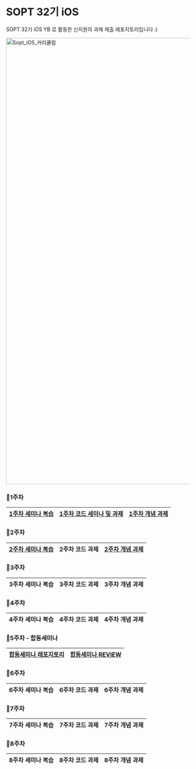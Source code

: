 # SOPT 32기 iOS
SOPT 32기 iOS YB 로 활동한 신지원의 과제 제출 레포지토리입니다 :)

<img width="1221" alt="Sopt_iOS_커리큘럼" src="https://github.com/GO-SOPT-iOS-Part/shin_jiwon/assets/103318297/c0d59d94-eb13-443c-98c6-0a2bea1af474">


### 🍎1주차
[1주차 세미나 복습](https://ena-is.me/69) | [1주차 코드 세미나 및 과제](https://github.com/GO-SOPT-iOS-Part/shin_jiwon/pull/5) | [1주차 개념 과제](https://ena-is.me/46)
|:---:|:---:|:---:|

### 🍎2주차
[2주차 세미나 복습](https://ena-is.me/47) | 2주차 코드 과제 | [2주차 개념 과제](https://ena-is.me/49)
|:---:|:---:|:---:|


### 🍎3주차
3주차 세미나 복습 | 3주차 코드 과제 | 3주차 개념 과제
|:---:|:---:|:---:|


### 🍎4주차
4주차 세미나 복습 | 4주차 코드 과제 | 4주차 개념 과제
|:---:|:---:|:---:|


### 🍎5주차 - 합동세미나
[합동세미나 레포지토리](https://github.com/SOPT-Joint-Seminar-Toss/Toss_iOS) | [합동세미나 REVIEW](https://ena-is.me/63)
|:---:|:---:|


### 🍎6주차
6주차 세미나 복습 | 6주차 코드 과제 | 6주차 개념 과제
|:---:|:---:|:---:|


### 🍎7주차
7주차 세미나 복습 | 7주차 코드 과제 | 7주차 개념 과제
|:---:|:---:|:---:|


### 🍎8주차
8주차 세미나 복습 | 8주차 코드 과제 | 8주차 개념 과제
|:---:|:---:|:---:|
